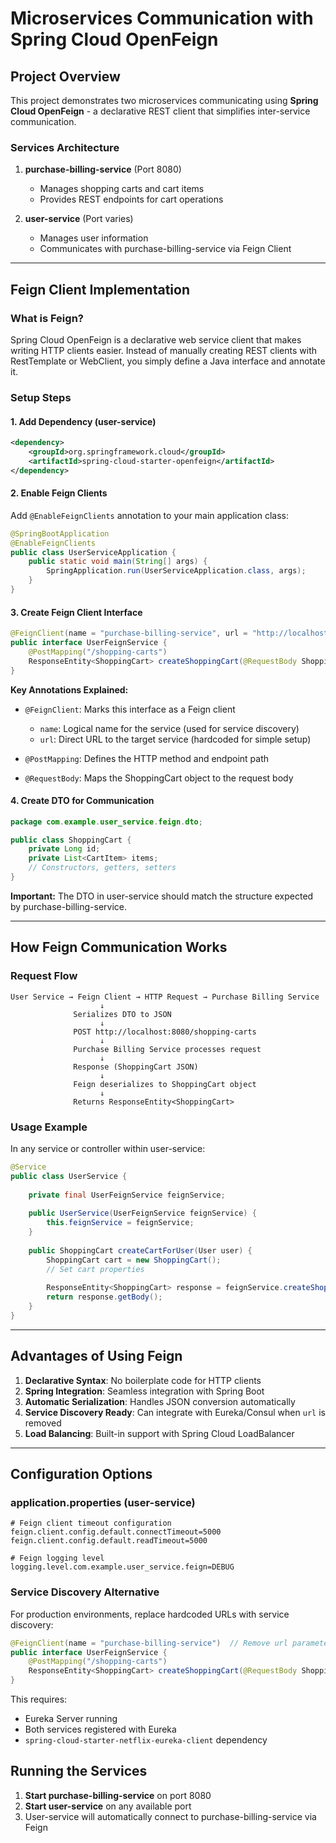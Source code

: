 # Microservices Communication with Spring Cloud OpenFeign

## Project Overview

This project demonstrates two microservices communicating using **Spring Cloud OpenFeign** - a declarative REST client that simplifies inter-service communication.

### Services Architecture

1. **purchase-billing-service** (Port 8080)
   - Manages shopping carts and cart items
   - Provides REST endpoints for cart operations

2. **user-service** (Port varies)
   - Manages user information
   - Communicates with purchase-billing-service via Feign Client

---

## Feign Client Implementation

### What is Feign?

Spring Cloud OpenFeign is a declarative web service client that makes writing HTTP clients easier. Instead of manually creating REST clients with RestTemplate or WebClient, you simply define a Java interface and annotate it.

### Setup Steps

#### 1. Add Dependency (user-service)

```xml
<dependency>
    <groupId>org.springframework.cloud</groupId>
    <artifactId>spring-cloud-starter-openfeign</artifactId>
</dependency>
```

#### 2. Enable Feign Clients

Add `@EnableFeignClients` annotation to your main application class:

```java
@SpringBootApplication
@EnableFeignClients
public class UserServiceApplication {
    public static void main(String[] args) {
        SpringApplication.run(UserServiceApplication.class, args);
    }
}
```

#### 3. Create Feign Client Interface

```java
@FeignClient(name = "purchase-billing-service", url = "http://localhost:8080")
public interface UserFeignService {
    @PostMapping("/shopping-carts")
    ResponseEntity<ShoppingCart> createShoppingCart(@RequestBody ShoppingCart shoppingCart);
}
```

**Key Annotations Explained:**

- `@FeignClient`: Marks this interface as a Feign client
  - `name`: Logical name for the service (used for service discovery)
  - `url`: Direct URL to the target service (hardcoded for simple setup)

- `@PostMapping`: Defines the HTTP method and endpoint path
- `@RequestBody`: Maps the ShoppingCart object to the request body

#### 4. Create DTO for Communication

```java
package com.example.user_service.feign.dto;

public class ShoppingCart {
    private Long id;
    private List<CartItem> items;
    // Constructors, getters, setters
}
```

**Important:** The DTO in user-service should match the structure expected by purchase-billing-service.

---

## How Feign Communication Works

### Request Flow

```
User Service → Feign Client → HTTP Request → Purchase Billing Service
                    ↓
              Serializes DTO to JSON
                    ↓
              POST http://localhost:8080/shopping-carts
                    ↓
              Purchase Billing Service processes request
                    ↓
              Response (ShoppingCart JSON)
                    ↓
              Feign deserializes to ShoppingCart object
                    ↓
              Returns ResponseEntity<ShoppingCart>
```

### Usage Example

In any service or controller within user-service:

```java
@Service
public class UserService {
    
    private final UserFeignService feignService;
    
    public UserService(UserFeignService feignService) {
        this.feignService = feignService;
    }
    
    public ShoppingCart createCartForUser(User user) {
        ShoppingCart cart = new ShoppingCart();
        // Set cart properties
        
        ResponseEntity<ShoppingCart> response = feignService.createShoppingCart(cart);
        return response.getBody();
    }
}
```

---

## Advantages of Using Feign

1. **Declarative Syntax**: No boilerplate code for HTTP clients
2. **Spring Integration**: Seamless integration with Spring Boot
3. **Automatic Serialization**: Handles JSON conversion automatically
4. **Service Discovery Ready**: Can integrate with Eureka/Consul when `url` is removed
5. **Load Balancing**: Built-in support with Spring Cloud LoadBalancer

---

## Configuration Options

### application.properties (user-service)

```properties
# Feign client timeout configuration
feign.client.config.default.connectTimeout=5000
feign.client.config.default.readTimeout=5000

# Feign logging level
logging.level.com.example.user_service.feign=DEBUG
```

### Service Discovery Alternative

For production environments, replace hardcoded URLs with service discovery:

```java
@FeignClient(name = "purchase-billing-service")  // Remove url parameter
public interface UserFeignService {
    @PostMapping("/shopping-carts")
    ResponseEntity<ShoppingCart> createShoppingCart(@RequestBody ShoppingCart shoppingCart);
}
```

This requires:
- Eureka Server running
- Both services registered with Eureka
- `spring-cloud-starter-netflix-eureka-client` dependency
## Running the Services

1. **Start purchase-billing-service** on port 8080
2. **Start user-service** on any available port
3. User-service will automatically connect to purchase-billing-service via Feign
